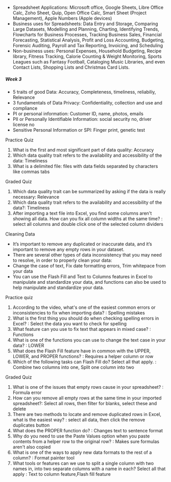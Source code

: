- Spreadsheet Applications: Microsoft office, Google Sheets, Libre Office Calc, Zoho Sheet, Quip, Open Office Calc, Smart Sheet (Project Management), Apple Numbers (Apple devices)
- Business uses for Spreadsheets: 
Data Entry and Storage, Comparing Large Datasets, Modelling and Planning, Charting, Identifying Trends, Flowcharts for Business Processes, 
Tracking Business Sales, Financial Forecasting, Statistical Analysis, Profit and Loss Accounting, Budgeting, Forensic Auditing, Payroll and Tax Reporting, Invoicing, and Scheduling
- Non-business uses: Personal Expenses, Household Budgeting, Recipe library, Fitness Tracking, 
Calorie Counting & Weight Monitoring, Sports Leagues such as Fantasy Football, Cataloging Music Libraries, and even Contact Lists, Shopping Lists and Christmas Card Lists.

##### Week 3
- 5 traits of good Data: Accuracy, Completeness, timeliness, reliabiliy, Relevance
- 3 fundamentals of Data Privacy: Confidentiality, collection and use and compliance
- PI or personal information: Customer ID, name, photos, emails
- PII or Personally Identifiable Information: social security no, driver license no
- Sensitive Personal Information or SPI: Finger print, genetic test

Practice Quiz
1. What is the first and most significant part of data quality: Accuracy
2. Which data quality trait refers to the availability and accessibility of the data: Timeliness
3. What is a delimited file: files with data fields separated by characters like commas tabs

Graded Quiz
1. Which data quality trait can be summarized by asking if the data is really necessary: Relevance
2. Which data quality trait refers to the availability and accessibility of the data?: Timeliness
3. After importing a text file into Excel, you find some columns aren't showing all data. How can you fix all column widths at the same time?
: select all columns and double click one of the selected column dividers


Cleaning Data
- It’s important to remove any duplicated or inaccurate data, and it’s important to remove any empty rows in your dataset. 
- There are several other types of data inconsistency that you may need to resolve, in order to properly clean your data:  
- Change the case of text, Fix date formatting errors, Trim whitepace from your data  
- You can use the Flash Fill and Text to Columns features in Excel to manipulate and standardize your data, and functions can also be used to help manipulate and standardize your data. 

Practice quiz
1. According to the video, what's one of the easiest common errors or inconsistencies to fix when importing data?  : Spelling mistakes
2. What is the first thing you should do when checking spelling errors in Excel?  : Select the data you want to check for spelling
3. What feature can you use to fix text that appears in mixed case? : Functions
4. What is one of the functions you can use to change the text case in your data?  : LOWER
5. What does the Flash Fill feature have in common with the UPPER, LOWER, and PROPER functions? : Requires a helper column or row
6. Which of the following tasks can Flash Fill do? Select all that apply. : Combine two columns into one, Split one column into two

Graded Quiz
1. What is one of the issues that empty rows cause in your spreadsheet? : Formula error
2. How can you remove all empty rows at the same time in your imported spreadsheet?: Select all rows, then filter for blanks, select these and delete
3. There are two methods to locate and remove duplicated rows in Excel, what is the easiest way? : select all data, then click the remove duplicates button
4. What does the PROPER function do? : Changes text to sentence format
5. Why do you need to use the Paste Values option when you paste contents from a helper row to the original row? : Makes sure formulas aren't also copied
6. What is one of the ways to apply new data formats to the rest of a column? : Format painter tool
7. What tools or features can we use to split a single column with two names in, into two separate columns with a name in each? Select all that apply
: Text to column feature,Flash fill feature
